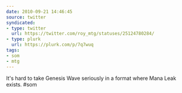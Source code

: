 ```yaml
---
date: 2010-09-21 14:46:45
source: twitter
syndicated:
- type: twitter
  url: https://twitter.com/roy_mtg/statuses/25124780284/
- type: plurk
  url: https://plurk.com/p/7q7wuq
tags:
- som
- mtg
---
```


It's hard to take Genesis Wave seriously in a format where Mana Leak exists. #som